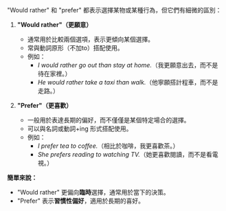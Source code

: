 "Would rather" 和 "prefer" 都表示選擇某物或某種行為，但它們有細微的區別：

1. **"Would rather"（更願意）**  
   - 通常用於比較兩個選項，表示更傾向某個選擇。  
   - 常與動詞原形（不加to）搭配使用。  
   - 例如：  
     - *I would rather go out than stay at home.*（我更願意出去，而不是待在家裡。）  
     - *He would rather take a taxi than walk.*（他寧願搭計程車，而不是走路。）

2. **"Prefer"（更喜歡）**  
   - 一般用於表達長期的偏好，而不僅僅是某個特定場合的選擇。  
   - 可以與名詞或動詞+ing 形式搭配使用。  
   - 例如：  
     - *I prefer tea to coffee.*（相比於咖啡，我更喜歡茶。）  
     - *She prefers reading to watching TV.*（她更喜歡閱讀，而不是看電視。）

**簡單來說：**
- "Would rather" 更偏向**臨時**選擇，通常用於當下的決策。  
- "Prefer" 表示**習慣性偏好**，適用於長期的喜好。  
